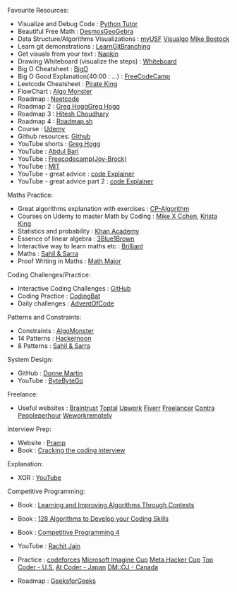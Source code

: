 Favourite Resources:

- Visualize and Debug Code : [Python Tutor](https://pythontutor.com)
- Beautiful Free Math : [Desmos](https://www.desmos.com/)[GeoGebra](https://www.geogebra.org/graphing?lang=en-GB)
- Data Structure/Algorithms Visualizations : [myUSF](https://www.cs.usfca.edu/~galles/visualization/)
[Visualgo](https://visualgo.net/en)
[Mike Bostock](https://bost.ocks.org/mike/)
- Learn git demonstrations : [LearnGitBranching](https://learngitbranching.js.org/)
- Get visuals from your text : [Napkin](https://www.napkin.ai/)
- Drawing Whiteboard (visualize the steps) : [Whiteboard](https://webwhiteboard.com/)
- Big O Cheatsheet : [BigO](https://www.bigocheatsheet.com/)
- Big O Good Explanation(40:00 : ...) : [FreeCodeCamp](https://www.youtube.com/watch?v=8hly31xKli0&t=11s&ab_channel=freeCodeCamp.org)
- Leetcode Cheatsheet : [Pirate King](https://www.piratekingdom.com/leetcode/cheat-sheet)
- FlowChart : [Algo Monster](https://algo.monster/flowchart)
- Roadmap : [Neetcode](https://neetcode.io/roadmap)
- Roadmap 2 : [Greg Hogg](https://www.youtube.com/watch?v=w6eZhvzw5VE&list=LL&index=10&ab_channel=GregHogg)[Greg Hogg](https://www.youtube.com/watch?v=5rZk99AGVNc&list=LL&index=6&ab_channel=GregHogg)
- Roadmap 3 : [Hitesh Choudhary](https://www.youtube.com/watch?v=0NUKHCrk4oA&ab_channel=HiteshChoudhary)
- Roadmap 4 : [Roadmap.sh](https://roadmap.sh/datastructures-and-algorithms)
- Course : [Udemy](https://www.udemy.com/course/data-structures-algorithms-python/?couponCode=ST13MT40224)
- Github resources: [Github](https://github.com/ashishps1/awesome-leetcode-resources?tab=readme-ov-file)
- YouTube shorts : [Greg Hogg](https://youtube.com/@GregHogg?si=-yiRrGiBHYJrenKK)
- YouTube : [Abdul Bari](https://www.youtube.com/@abdul_bari)
- YouTube : [Freecodecamp(Joy-Brock)](https://www.youtube.com/watch?v=fW_OS3LGB9Q&t=8s&ab_channel=freeCodeCamp.org)
- YouTube : [MIT](https://www.youtube.com/watch?v=ZusiKXcz_ac&t=10s)
- YouTube - great advice : [code Explainer](https://www.youtube.com/watch?v=Uq8sGebGQfk&ab_channel=codeExplainer)
- YouTube - great advice part 2 : [code Explainer](https://www.youtube.com/watch?v=_hrCX95UfDw&ab_channel=codeExplainer)


Maths Practice:

- Great algorithms explanation with exercises : [CP-Algorithm](https://cp-algorithms.com/index.html) 
- Courses on Udemy to master Math by Coding : [Mike X Cohen](https://www.udemy.com/course/math-with-python/?couponCode=ST9MT71624#reviews), [Krista King](https://www.udemy.com/course/integralcalc-algebra/?couponCode=ST9MT71624)
- Statistics and probability : [Khan Academy](https://www.khanacademy.org/math/statistics-probability)
- Essence of linear algebra : [3Blue1Brown](https://www.youtube.com/watch?v=fNk_zzaMoSs&list=PLZHQObOWTQDPD3MizzM2xVFitgF8hE_ab&ab_channel=3Blue1Brown)
- Interactive way to learn maths etc : [Brilliant](https://brilliant.org/home/)
- Maths : [Sahil & Sarra](https://www.youtube.com/watch?v=iF0I2SPk5JU&ab_channel=Sahil%26Sarra)
- Proof Writing in Maths : [Math Major](https://www.youtube.com/watch?v=45hrjCjBg2U&list=PLVMgvCDIRy1x00m7Oo9XzEkDDACeEK_m-)


Coding Challenges/Practice:

- Interactive Coding Challenges : [GitHub](https://github.com/donnemartin/interactive-coding-challenges?tab=readme-ov-file#arrays-and-strings)
- Coding Practice : [CodingBat](https://codingbat.com/python)
- Daily challenges : [AdventOfCode](https://adventofcode.com/) 

Patterns and Constraints:

- Constraints : [AlgoMonster](https://www.youtube.com/watch?v=eB7SMsE6qEc&t=6s)
- 14 Patterns : [Hackernoon](https://hackernoon.com/14-patterns-to-ace-any-coding-interview-question-c5bb3357f6ed)
- 8 Patterns : [Sahil & Sarra](https://www.youtube.com/watch?v=xo7XrRVxH8Y&list=LL&index=2&t=9s&ab_channel=Sahil%26Sarra)


System Design:

- GitHub : [Donne Martin](https://github.com/donnemartin/system-design-primer)
- YouTube : [ByteByteGo](https://www.youtube.com/watch?v=lX4CrbXMsNQ&list=PLCRMIe5FDPsd0gVs500xeOewfySTsmEjf&ab_channel=ByteByteGo)


Freelance:

- Useful websites : [Braintrust](https://www.usebraintrust.com)
                    [Toptal](https://www.toptal.com)
                    [Upwork](https://www.upwork.com/)
                    [Fiverr](https://www.fiverr.com/)
                    [Freelancer](https://www.freelancer.com/)
                    [Contra](https://contra.com)
                    [Peopleperhour](https://www.peopleperhour.com)
                    [Weworkremotely](https://weworkremotely.com/)


Interview Prep:

- Website : [Pramp](https://www.pramp.com/dashboard#/)
- Book : [Cracking the coding interview](https://github.com/careercup/CtCI-6th-Edition-Python)


Explanation:

- XOR : [YouTube](https://www.youtube.com/watch?v=jblMN1BdWqE&ab_channel=sudhanshukumar)


Competitive Programming:

- Book : [Learning and Improving Algorithms Through Contests](https://www.amazon.co.uk/gp/product/3030393569/ref=ox_sc_act_title_2?smid=A3P5ROKL5A1OLE&psc=1)

- Book : [128 Algorithms to Develop your Coding Skills](https://www.amazon.co.uk/Competitive-Programming-Python-Algorithms-Develop/dp/1108716822/ref=pd_bxgy_thbs_d_sccl_1/257-6512707-8623840?pd_rd_w=EUevC&content-id=amzn1.sym.a08eede5-3393-433c-bbdb-c853fc4fd321&pf_rd_p=a08eede5-3393-433c-bbdb-c853fc4fd321&pf_rd_r=ZRFYWRNWD4MHRA3C8CGA&pd_rd_wg=nxZOn&pd_rd_r=31ac70e0-ad85-4553-9bcf-b866f5ead634&pd_rd_i=1108716822&psc=1)

- Book : [Competitive Programming 4](https://www.amazon.co.uk/COMPETITIVE-PROGRAMMING-4-BO/dp/B093K67NVN/ref=sr_1_3?crid=14Q2XA4LZQC1R&dib=eyJ2IjoiMSJ9.tMj5AY302WG8F5hZ7q-TJPsTZWz5yM4T6F20CvtH-r5trTFm1lhNxO-h77RoBSpoortZ1BtbzEKigN0SJOibkdI0F2OhXmK7EPXKjoI6ZT6hn_BlKFk91FK3Ea7zLWIfHysGVSq7SIEaguDy-79zQI9dUUcP5eZnNlsI6X7GJOCRhdW-H-DgY6P7-0XXwW2FwSwDe-stsvgrLmj2DujSD3GAbctVnsmuGYronM_pP7k.O9RrhMHDvY5B0a3QR8llNEoIMZUUVRsNympPMXOignU&dib_tag=se&keywords=competitive+programming&nsdOptOutParam=true&qid=1727044930&sprefix=competitive+programming%2Caps%2C115&sr=8-3)


- YouTube : [Rachit Jain](https://www.youtube.com/watch?v=IIKTGg5AKkY&list=PLfBJlB6T2eOuDDm9xscqMZR3nnLP5FiyN&ab_channel=RachitJain)


- Practice : [codeforces](https://codeforces.com/)
             [Microsoft Imagine Cup](https://imaginecup.microsoft.com/en-us)
             [Meta Hacker Cup](https://www.facebook.com/codingcompetitions/hacker-cup)
             [Top Coder - U.S.](https://www.topcoder.com/)
             [At Coder - Japan](https://atcoder.jp/)
             [DM::OJ - Canada](https://dmoj.ca/)
             

- Roadmap : [GeeksforGeeks](https://www.geeksforgeeks.org/competitive-programming-cp-handbook-with-complete-roadmap/)
